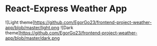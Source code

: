 # React-Express Weather App

![Light theme]https://github.com/EgorGo23/frontend-project-weather-app/blob/master/light.png
![Dark theme]https://github.com/EgorGo23/frontend-project-weather-app/blob/master/dark.png


